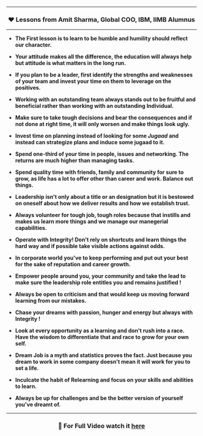-----------------------------------------------------------------------
### <p align="center"> ❤ Lessons from Amit Sharma, Global COO, IBM, IIMB Alumnus </p>

-----------------------------------------------------------------------

* **The First lesson is to learn to be humble and humility should reflect our character.**

* **Your attitude makes all the difference, the education will always help but attitude is what matters in the long run.**

* **If you plan to be a leader, first identify the strengths and weaknesses of your team and invest your time on them to leverage on the positives.**

* **Working with an outstanding team always stands out to be fruitful and beneficial rather than working with an outstanding Individual.**

* **Make sure to take tough decisions and bear the consequences and if not done at right time, it will only worsen and make things look ugly.**

* **Invest time on planning instead of looking for some *Jugaad* and instead can strategize plans and induce some jugaad to it.**

* **Spend one-third of your time in people, issues and networking. The returns are much higher than managing tasks.**

* **Spend quality time with friends, family and community for sure to grow, as life has a lot to offer other than career and work. Balance out things.**

* **Leadership isn't only about a title or an designation but it is bestowed on oneself about how we deliver results and how we establish trust.**

* **Always volunteer for tough job, tough roles because that instills and makes us learn more things and we manage our manegerial capabilities.**

* **Operate with Integrity! Don't rely on shortcuts and learn things the hard way and if possible take visible actions against odds.**

* **In corporate world you've to keep performing and put out your best for the sake of reputation and career growth.**

* **Empower people around you, your community and take the lead to make sure the leadership role entitles you and remains justified !**

* **Always be open to criticism and that would keep us moving forward learning from our mistakes.**

* **Chase your dreams with passion, hunger and energy but always with Integrity !**

* **Look at every opportunity as a learning and don't rush into a race. Have the wisdom to differentiate that and race to grow for your own self.**

* **Dream Job is a myth and statistics proves the fact. Just because you dream to work in some company doesn't mean it will work for you to set a life.**

* **Inculcate the habit of Relearning and focus on your skills and abilities to learn.**

* **Always be up for challenges and be the better version of yourself you've dreamt of.**

-----------------------------------------------------------------------

### <p align="center"> 🔗 For Full Video watch it [here](https://www.youtube.com/watch?v=Rs7MarDeLmU) </p>
